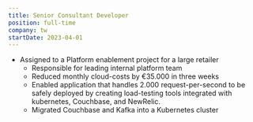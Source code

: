 ```yaml
---
title: Senior Consultant Developer
position: full-time
company: tw
startDate: 2023-04-01
---
```

- Assigned to a Platform enablement project for a large retailer
  - Responsible for leading internal platform team
  - Reduced monthly cloud-costs by €35.000 in three weeks
  - Enabled application that handles 2.000 request-per-second to be safely deployed by creating load-testing tools integrated with kubernetes, Couchbase, and NewRelic.
  - Migrated Couchbase and Kafka into a Kubernetes cluster